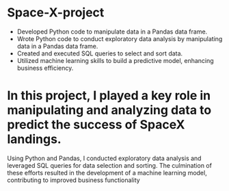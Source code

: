 # Space-X-project
- Developed Python code to manipulate data in a Pandas data frame.
-  Wrote Python code to conduct exploratory data analysis by manipulating 
data in a Pandas data frame.
-  Created and executed SQL queries to select and sort data.
-  Utilized machine learning skills to build a predictive model, enhancing 
business efficiency.

# In this project, I played a key role in manipulating and analyzing data to predict the success of SpaceX landings. 

Using Python and Pandas, I conducted exploratory data 
analysis and leveraged SQL queries for data selection and sorting. The culmination of 
these efforts resulted in the development of a machine learning model, contributing to 
improved business functionality
